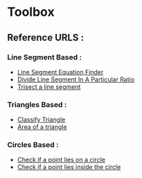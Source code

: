 # Toolbox
## Reference URLS : 
### Line Segment Based :
- [Line Segment Equation Finder]()
- [Divide Line Segment In A Particular Ratio]()
- [Trisect a line segment]()
### Triangles Based : 
- [Classify Triangle]()
- [Area of a triangle]()
### Circles Based : 
- [Check if a point lies on a circle]()
- [Check if a point lies inside the circle]()
